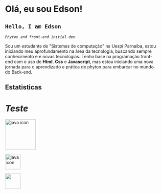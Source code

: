 <p align="left">

# Olá, eu sou Edson!
## `Hello, I am Edson`

*`Phyton and front-end initial dev`*

Sou um estudante de "Sistemas de computação" na Uespi Parnaíba, estou iniciando meu aprofundamento na área da tecnologia, buscando sempre conhecimento e e novas tecnologias.
Tenho base na programação front-end com o uso de **Html**, **Css** e **Javascript**, mas estou iniciando uma nova jornada para o aprendizado e prática de phyton para embarcar
no mundo do Back-end.
 

## Estatisticas


<h1><i> Teste </i></h1>

<img src="https://cdn-icons-png.flaticon.com/512/226/226777.png" alt="java icon" width="100px" height="100px" href="https://duelingnexus.com/home">

<a href="https://duelingnexus.com/home"><img src="https://cdn-icons-png.flaticon.com/512/226/226777.png" alt="java icon" target="_blank" rel="noopener noreferrer" height="50px" width="50px"></a>


<img src="https://cdn.jsdelivr.net/gh/devicons/devicon@latest/icons/python/python-original.svg" height="50px" width="50px" />

</p>
